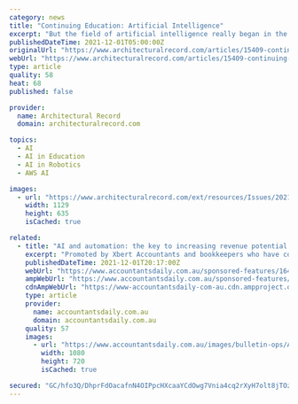 ```yaml
---
category: news
title: "Continuing Education: Artificial Intelligence"
excerpt: "But the field of artificial intelligence really began in the middle of the last century with British mathematician Alan Turing’s 1950 paper “Computing Machinery and Intelligence.” In 1956, at a conference hosted by Dartmouth College in New Hampshire,"
publishedDateTime: 2021-12-01T05:00:00Z
originalUrl: "https://www.architecturalrecord.com/articles/15409-continuing-education-artificial-intelligence"
webUrl: "https://www.architecturalrecord.com/articles/15409-continuing-education-artificial-intelligence"
type: article
quality: 58
heat: 68
published: false

provider:
  name: Architectural Record
  domain: architecturalrecord.com

topics:
  - AI
  - AI in Education
  - AI in Robotics
  - AWS AI

images:
  - url: "https://www.architecturalrecord.com/ext/resources/Issues/2021/12-December/Wisteria.jpg?height=635&t=1637704256&width=1200"
    width: 1129
    height: 635
    isCached: true

related:
  - title: "AI and automation: the key to increasing revenue potential."
    excerpt: "Promoted by Xbert Accountants and bookkeepers who have come through the challenges of the last two years the strongest and continue to drive efficiency, are those who have embraced AI and automation."
    publishedDateTime: 2021-12-01T20:17:00Z
    webUrl: "https://www.accountantsdaily.com.au/sponsored-features/16448-ai-and-automation-the-key-to-increasing-revenue-potential"
    ampWebUrl: "https://www.accountantsdaily.com.au/sponsored-features/16448-ai-and-automation-the-key-to-increasing-revenue-potential/amp"
    cdnAmpWebUrl: "https://www-accountantsdaily-com-au.cdn.ampproject.org/c/s/www.accountantsdaily.com.au/sponsored-features/16448-ai-and-automation-the-key-to-increasing-revenue-potential/amp"
    type: article
    provider:
      name: accountantsdaily.com.au
      domain: accountantsdaily.com.au
    quality: 57
    images:
      - url: "https://www.accountantsdaily.com.au/images/bulletin-ops/AI_and_automation_The_key_to_increasing_revenue_potential_1.png"
        width: 1080
        height: 720
        isCached: true

secured: "GC/hfo3Q/DhprFdOacafnN4OIPpcHXcaaYCdOwg7Vnia4cq2rXyH7olt8jTOz7VFMCECoR6pVURkxDHkZdKkp46zuaP3BkxcVkByRWGqAW/FdkoIVVuKQ4GI7bDOC1ruHO7TATJFxGPP8uWXk10urAPp1WXmGcLKcaIwuprAD/J8tfFaC0Iff6YLwE/s3yPH4MqTDyjlpPKLkKA8IlD6V8Fl53nol5JMBWrFOguIjjSfDUjLUKa8/XlVhzZ/XBoHE4f5cQPhiTP0K5IMkLJHb8zWsW5a511rhpo9gFrjq1TvwYhVKVP3EEXK2bx8uBKb/+Oo2A/B2MN0ynecYvFgzX5L61p2bc4iEQlJQ/y/Si8=;QfW5sYaD/b68LSRZbWD1og=="
---
```


